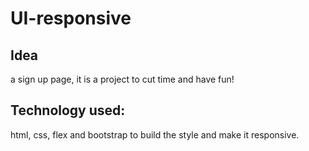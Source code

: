 # UI-responsive
## Idea
a sign up page, it is a project to cut time and have fun!
## Technology used:
html, css, flex and bootstrap to build the style and make it responsive.
